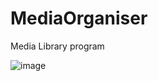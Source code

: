 # MediaOrganiser
Media Library program

![image](https://user-images.githubusercontent.com/24847966/211655553-d5ae78c3-8af9-4de8-bb03-5ba871300107.png)

